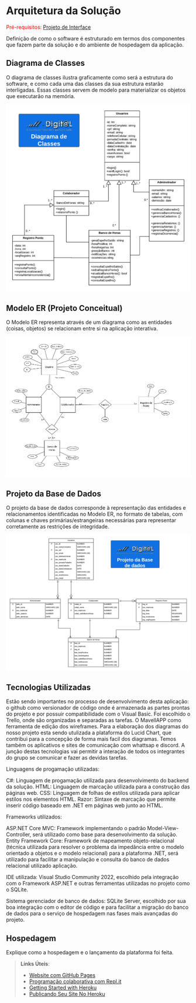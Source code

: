 # Arquitetura da Solução

<span style="color:red">Pré-requisitos: <a href="3-Projeto de Interface.md"> Projeto de Interface</a></span>

Definição de como o software é estruturado em termos dos componentes que fazem parte da solução e do ambiente de hospedagem da aplicação.

## Diagrama de Classes

O diagrama de classes ilustra graficamente como será a estrutura do software, e como cada uma das classes da sua estrutura estarão interligadas. Essas classes servem de modelo para materializar os objetos que executarão na memória.

![Diagrama UML](https://github.com/ICEI-PUC-Minas-PMV-ADS/pmv-ads-2022-2-e2-proj-int-t7-pontoall/blob/079daeebfbcc917e6104d49d808b93530d3f19a6/docs/img/Diagramas%20de%20Classe%20UML_rev1.png)

## Modelo ER (Projeto Conceitual)

O Modelo ER representa através de um diagrama como as entidades (coisas, objetos) se relacionam entre si na aplicação interativa.

![Modelo Entidade Relacional](https://github.com/ICEI-PUC-Minas-PMV-ADS/pmv-ads-2022-2-e2-proj-int-t7-pontoall/blob/079daeebfbcc917e6104d49d808b93530d3f19a6/docs/img/ModeloRelacional.png)



## Projeto da Base de Dados

O projeto da base de dados corresponde à representação das entidades e relacionamentos identificadas no Modelo ER, no formato de tabelas, com colunas e chaves primárias/estrangeiras necessárias para representar corretamente as restrições de integridade.
 
![Projeto da Base de Dados](https://github.com/ICEI-PUC-Minas-PMV-ADS/pmv-ads-2022-2-e2-proj-int-t7-pontoall/blob/079daeebfbcc917e6104d49d808b93530d3f19a6/docs/img/Projeto%20de%20banco%20de%20dados.png)

## Tecnologias Utilizadas

Estão sendo importantes no processo de desenvolvimento desta aplicação: o github como versionador de código onde é armazenada as partes prontas do projeto e por possuir compatibilidade com o Visual Basic. Foi escolhido o Trello, onde são organizadas e separadas as tarefas. O MavellAPP como ferramenta de edição dos wireframes. Para a elaboração dos diagramas do nosso projeto esta sendo utulizada a plataforma do Lucid Chart, que contribui para a concepção de forma mais facil dos diagramas.
Temos também os aplicativos e sites de comunicação com whattsap e discord. A junção destas tecnologias vai permitir a interação de todos os integrantes do grupo se comunicar e fazer as devidas tarefas.

Linguagens de progamação utilizadas:

C#: Linguagem de progamação utilizada para desenvolvimento do backend da solução.
HTML: Linguagem de marcação utilizada para a construção das páginas web.
CSS: Linguagem de folhas de estilos utilizada para aplicar estilos nos elementos HTML.
Razor: Sintaxe de marcação que permite inserir código baseado em .NET em páginas web junto ao HTML.

Frameworks utilizados:

ASP.NET Core MVC: Framework implementando o padrão Model-View-Controller, será utilizado como base para desenvolvimento da solução.
Entity Framework Core: Framework de mapeamento objeto-relacional (técnica utilizada para resolver o problema da impedância entre o modelo orientado a objetos e o modelo relacional) para a plataforma .NET, será utilizado para facilitar a manipulação e consulta do banco de dados relacional utilizado aplicação.

IDE utilizada: Visual Studio Community 2022, escolhido pela integração com o Framework ASP.NET e outras ferramentas utilizadas no projeto como o SQLite.

Sistema gerenciador de banco de dados: SQLite Server, escolhido por sua boa integração com o editor de código e para facilitar a migração do banco de dados para o serviço de hospedagem nas fases mais avançadas do projeto.


## Hospedagem

Explique como a hospedagem e o lançamento da plataforma foi feita.

> **Links Úteis**:
>
> - [Website com GitHub Pages](https://pages.github.com/)
> - [Programação colaborativa com Repl.it](https://repl.it/)
> - [Getting Started with Heroku](https://devcenter.heroku.com/start)
> - [Publicando Seu Site No Heroku](http://pythonclub.com.br/publicando-seu-hello-world-no-heroku.html)
